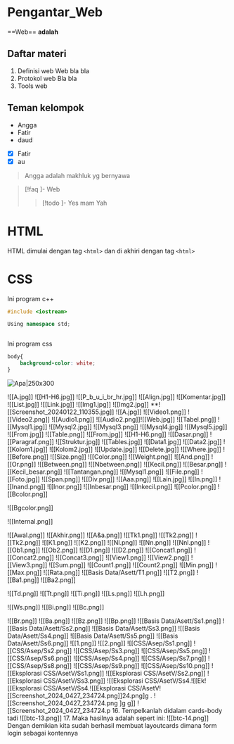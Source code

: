 # Pengantar_Web 
==Web== **adalah** 
## Daftar materi
1. Definisi web
	Web bla bla
2. Protokol web
	Bla bla
3. Tools web
## Teman kelompok
- Angga
- Fatir
- daud 
- [x] Fatir
- [x] au
> Angga adalah makhluk yg bernyawa

> [!faq ]- Web
> > [!todo ]- Yes mam
> >  Yah



# HTML
HTML dimulai dengan tag `<html>` dan di akhiri dengan tag `<html>`


# CSS
Ini program c++
```c++
#include <iostream>

Using namespace std;



```
 Ini program css
```css
body{
	background-color: white;
}
```

![Apa|250x300](Apa.jpg)

![[A.jpg]]
![[H1-H6.jpg]]
![[P_b_u_i_br_hr.jpg]]
![[Align.jpg]]
![[Komentar.jpg]]
![[List.jpg]]
![[Link.jpg]]
![[Img1.jpg]]
![[Img2.jpg]]
**![[Screenshot_20240122_110355.jpg]]
![[A.jpg]]
![[Video1.png]]
![[Video2.png]]
![[Audio1.png]]
![[Audio2.png]]![[Web.jpg]]
![[Tabel.png]]
![[Mysql1.jpg]]
![[Mysql2.jpg]]
![[Mysql3.png]]
![[Mysql4.jpg]]
![[Mysql5.jpg]]
![[From.jpg]]
![[Table.png]]
![[From.jpg]]
![[H1-H6.png]]
![[Dasar.png]]
![[Paragraf.png]]
![[Struktur.jpg]]
![[Tables.jpg]]
![[Data1.jpg]]
![[Data2.jpg]]
![[Kolom1.jpg]]
![[Kolom2.jpg]]
![[Update.jpg]]
![[Delete.jpg]]
![[Where.jpg]]
![[Before.png]]
![[Size.png]]
![[Color.png]]
![[Weight.png]]
![[And.png]]
![[Or.png]]
![[Between.png]]
![[Nbetween.png]]
![[Kecil.png]]
![[Besar.png]]
![[Kecil_besar.png]]
![[Tantangan.png]]
![[Mysql1.png]]
![[File.png]]
![[Foto.jpg]]
![[Span.png]]
![[Div.png]]
![[Aaa.png]]
![[Lain.jpg]]
![[In.png]]
![[Inand.png]]
![[Inor.png]]
![[Inbesar.png]]
![[Inkecil.png]]
![[Pcolor.png]]
![[Bcolor.png]]

![[Bgcolor.png]]

![[Internal.png]]

![[Awal.png]]
![[Akhir.png]]
![[A&a.png]]
![[Tk1.png]]
![[Tk2.png]]
![[Tk2.png]]
![[K1.png]]
![[K2.png]]
![[Nl.png]]
![[Nn.png]]
![[Nnl.png]]
![[Ob1.png]]
![[Ob2.png]]
![[D1.png]]
![[D2.png]]
![[Concat1.png]]
![[Concat2.png]]
![[Concat3.png]]
![[View1.png]]
![[View2.png]]
![[View3.png]]
![[Sum.png]]
![[Count1.png]]
![[Count2.png]]
![[Min.png]]
![[Max.png]]
![[Rata.png]]
![[Basis Data/Asett/T1.png]]
![[T2.png]]
![[Ba1.png]]
![[Ba2.png]]



![[Td.png]]
![[Tt.png]]
![[Ti.png]]
![[Ls.png]]
![[Lh.png]]

![[Ws.png]]
![[Bi.png]]
![[Bc.png]]


![[Br.png]]
![[Ba.png]]
![[Bz.png]]
![[Bp.png]]
![[Basis Data/Asett/Ss1.png]]
![[Basis Data/Asett/Ss2.png]]
![[Basis Data/Asett/Ss3.png]]
![[Basis Data/Asett/Ss4.png]]
![[Basis Data/Asett/Ss5.png]]
![[Basis Data/Asett/Ss6.png]]
![[1.png]]
![[2.png]]
![[CSS/Asep/Ss1.png]]
![[CSS/Asep/Ss2.png]]
![[CSS/Asep/Ss3.png]]
![[CSS/Asep/Ss5.png]]
![[CSS/Asep/Ss6.png]]
![[CSS/Asep/Ss4.png]]
![[CSS/Asep/Ss7.png]]
![[CSS/Asep/Ss8.png]]
![[CSS/Asep/Ss9.png]]
![[CSS/Asep/Ss10.png]]
![[Eksplorasi CSS/AsetV/Ss1.png]]
![[Eksplorasi CSS/AsetV/Ss2.png]]
![[Eksplorasi CSS/AsetV/Ss3.png]]
![[Eksplorasi CSS/AsetV/Ss4.![[Ek![[Eksplorasi CSS/AsetV/Ss4.![[Eksplorasi CSS/AsetV![[Screenshot_2024_0427_234724.png]]24.png]g
.
![[Screenshot_2024_0427_234724.png
]g
g]]
![[Screenshot_2024_0427_234724.p
16. Tempelkanlah didalam cards-body tadi
	![[btc-13.png]]
17. Maka hasilnya adalah sepert ini:
	![[btc-14.png]]
Dengan demikian kita sudah berhasil membuat layoutcards dimana form login sebagai kontennya













